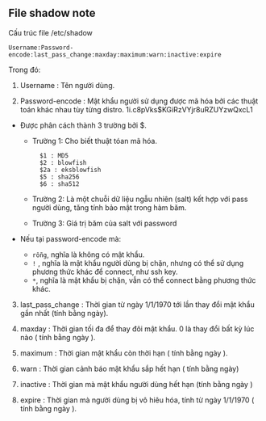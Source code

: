 ## File shadow note

Cấu trúc file /etc/shadow

	Username:Password-encode:last_pass_change:maxday:maximum:warn:inactive:expire

Trong đó:

1. Username : Tên người dùng.

2. Password-encode : Mật khẩu người sử dụng được mã hóa bởi các thuật toán khác nhau tùy từng distro.
         $1$i.c8pVks$KGiRzVYjr8uRZUYzwQxcL1
* Được phân cách thành 3 trường bởi $.
    * Trường 1: Cho biết thuật tóan mã hóa.

            $1 : MD5
            $2 : blowfish
            $2a : eksblowfish
            $5 : sha256
            $6 : sha512
    
    * Trường 2: Là một chuỗi dữ liệu ngẫu nhiên (salt) kết hợp với pass người dùng, tăng tính bảo mật trong hàm băm.
    * Trường 3: Giá trị băm của salt với password

* Nếu tại password-encode mà:

	* `rỗng`, nghĩa là không có mật khẩu.
	* `!` , nghĩa là mật khẩu người dùng bị chặn, nhưng có thể sử dụng phương thức khác để connect, như ssh key.
	* `*`, nghĩa là mật khẩu bị chặn, vẫn có thể connect bằng phương thức khác.

3. last_pass_change : Thời gian từ ngày 1/1/1970 tới lần thay đổi mật khẩu gần nhất (tính bằng ngày).

4. maxday : Thời gian tối đa để thay đôi mật khẩu. 0 là thay đổi bất kỳ lúc nào ( tính bằng ngày ).

5. maximum : Thời gian mật khẩu còn thời hạn ( tính bằng ngày ).

6. warn : Thời gian cảnh báo mật khẩu sắp hết hạn ( tính bằng ngày)

7. inactive : Thời gian mà mật khẩu người dùng hết hạn (tính bằng ngày )

8. expire : Thời gian mà người dùng bị vô hiêu hóa, tính từ ngày 1/1/1970 ( tính bằng ngày ).